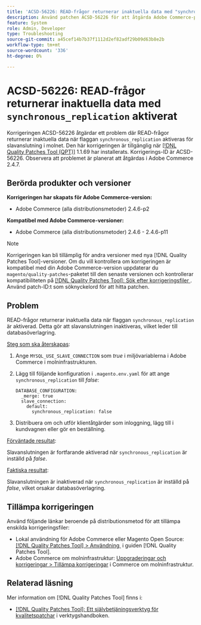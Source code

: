 ```yaml
---
title: 'ACSD-56226: READ-frågor returnerar inaktuella data med "synchronous_replication" aktiverat'
description: Använd patchen ACSD-56226 för att åtgärda Adobe Commerce-problemet där READ-frågor returnerar inaktuella data när flaggan "synchronous_replication" är aktiverad för slavanslutning i molnet.
feature: System
role: Admin, Developer
type: Troubleshooting
source-git-commit: a45cef14b7b37f1112d2ef82adf29b09d63b8e2b
workflow-type: tm+mt
source-wordcount: '336'
ht-degree: 0%

---
```



# ACSD-56226: READ-frågor returnerar inaktuella data med `synchronous_replication` aktiverat

Korrigeringen ACSD-56226 åtgärdar ett problem där READ-frågor returnerar inaktuella data när flaggan `synchronous_replication` aktiveras för slavanslutning i molnet. Den här korrigeringen är tillgänglig när [[!DNL Quality Patches Tool (QPT)]](/help/tools/quality-patches-tool/quality-patches-tool-to-self-serve-quality-patches.md) 1.1.69 har installerats. Korrigerings-ID är ACSD-56226. Observera att problemet är planerat att åtgärdas i Adobe Commerce 2.4.7.

## Berörda produkter och versioner

**Korrigeringen har skapats för Adobe Commerce-version:**

* Adobe Commerce (alla distributionsmetoder) 2.4.6-p2

**Kompatibel med Adobe Commerce-versioner:**

* Adobe Commerce (alla distributionsmetoder) 2.4.6 - 2.4.6-p11

>[!NOTE]
>
>Korrigeringen kan bli tillämplig för andra versioner med nya [!DNL Quality Patches Tool]-versioner. Om du vill kontrollera om korrigeringen är kompatibel med din Adobe Commerce-version uppdaterar du `magento/quality-patches`-paketet till den senaste versionen och kontrollerar kompatibiliteten på [[!DNL Quality Patches Tool]: Sök efter korrigeringsfiler &#x200B;](https://experienceleague.adobe.com/tools/commerce-quality-patches/index.html?lang=sv-SE). Använd patch-ID:t som söknyckelord för att hitta patchen.

## Problem

READ-frågor returnerar inaktuella data när flaggan `synchronous_replication` är aktiverad. Detta gör att slavanslutningen inaktiveras, vilket leder till databasöverlagring.

<u>Steg som ska återskapas</u>:

1. Ange `MYSQL_USE_SLAVE_CONNECTION` som *true* i miljövariablerna i Adobe Commerce i molninfrastrukturen.
1. Lägg till följande konfiguration i `.magento.env.yaml` för att ange `synchronous_replication` till *false*:

   ```
   DATABASE_CONFIGURATION:
     _merge: true
     slave_connection:
       default:
         synchronous_replication: false
   ```

1. Distribuera om och utför klientåtgärder som inloggning, lägg till i kundvagnen eller gör en beställning.

<u>Förväntade resultat</u>:

Slavanslutningen är fortfarande aktiverad när `synchronous_replication` är inställd på *false*.

<u>Faktiska resultat</u>:

Slavanslutningen är inaktiverad när `synchronous_replication` är inställd på *false*, vilket orsakar databasöverlagring.

## Tillämpa korrigeringen

Använd följande länkar beroende på distributionsmetod för att tillämpa enskilda korrigeringsfiler:

* Lokal användning för Adobe Commerce eller Magento Open Source: [[!DNL Quality Patches Tool] > Användning &#x200B;](/help/tools/quality-patches-tool/usage.md) i guiden [!DNL Quality Patches Tool].
* Adobe Commerce om molninfrastruktur: [Uppgraderingar och korrigeringar > Tillämpa korrigeringar](https://experienceleague.adobe.com/docs/commerce-cloud-service/user-guide/develop/upgrade/apply-patches.html?lang=sv-SE) i Commerce om molninfrastruktur.

## Relaterad läsning

Mer information om [!DNL Quality Patches Tool] finns i:

* [[!DNL Quality Patches Tool]: Ett självbetjäningsverktyg för kvalitetspatchar](/help/tools/quality-patches-tool/quality-patches-tool-to-self-serve-quality-patches.md) i verktygshandboken.
